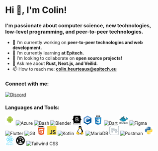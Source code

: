 # Hi 👋, I'm Colin!

### I'm passionate about computer science, new technologies, low-level programming, and peer-to-peer technologies.

- 🔭 I’m currently working on **peer-to-peer technologies and web development.**
- 🌱 I’m currently learning **at Epitech.**
- 👯 I’m looking to collaborate on **open source projects!**
- 💬 Ask me about **Rust, Next.js, and Veilid.**
- 📫 How to reach me: **colin.heurteaux@epitech.eu**

### Connect with me:
<a href="https://discord.gg/@poissonux"><img src="https://raw.githubusercontent.com/rahuldkjain/github-profile-readme-generator/master/src/images/icons/Social/discord.svg" alt="Discord" width="30" height="30"/></a>

### Languages and Tools:
<img src="https://raw.githubusercontent.com/devicons/devicon/master/icons/android/android-original-wordmark.svg" alt="Android" width="30" height="30"/>
<img src="https://www.vectorlogo.zone/logos/microsoft_azure/microsoft_azure-icon.svg" alt="Azure" width="30" height="30"/>
<img src="https://www.vectorlogo.zone/logos/gnu_bash/gnu_bash-icon.svg" alt="Bash" width="30" height="30"/>
<img src="https://download.blender.org/branding/community/blender_community_badge_white.svg" alt="Blender" width="30" height="30"/>
<img src="https://raw.githubusercontent.com/devicons/devicon/master/icons/bootstrap/bootstrap-plain-wordmark.svg" alt="Bootstrap" width="30" height="30"/>
<img src="https://raw.githubusercontent.com/devicons/devicon/master/icons/c/c-original.svg" alt="C" width="30" height="30"/>
<img src="https://raw.githubusercontent.com/devicons/devicon/master/icons/css3/css3-original-wordmark.svg" alt="CSS3" width="30" height="30"/>
<img src="https://www.vectorlogo.zone/logos/dartlang/dartlang-icon.svg" alt="Dart" width="30" height="30"/>
<img src="https://raw.githubusercontent.com/devicons/devicon/master/icons/docker/docker-original-wordmark.svg" alt="Docker" width="30" height="30"/>
<img src="https://www.vectorlogo.zone/logos/figma/figma-icon.svg" alt="Figma" width="30" height="30"/>
<img src="https://www.vectorlogo.zone/logos/flutterio/flutterio-icon.svg" alt="Flutter" width="30" height="30"/>
<img src="https://www.vectorlogo.zone/logos/git-scm/git-scm-icon.svg" alt="Git" width="30" height="30"/>
<img src="https://raw.githubusercontent.com/devicons/devicon/master/icons/html5/html5-original-wordmark.svg" alt="HTML5" width="30" height="30"/>
<img src="https://raw.githubusercontent.com/devicons/devicon/master/icons/javascript/javascript-original.svg" alt="JavaScript" width="30" height="30"/>
<img src="https://www.vectorlogo.zone/logos/kotlinlang/kotlinlang-icon.svg" alt="Kotlin" width="30" height="30"/>
<img src="https://raw.githubusercontent.com/devicons/devicon/master/icons/linux/linux-original.svg" alt="Linux" width="30" height="30"/>
<img src="https://www.vectorlogo.zone/logos/mariadb/mariadb-icon.svg" alt="MariaDB" width="30" height="30"/>
<img src="https://raw.githubusercontent.com/devicons/devicon/master/icons/photoshop/photoshop-line.svg" alt="Photoshop" width="30" height="30"/>
<img src="https://www.vectorlogo.zone/logos/getpostman/getpostman-icon.svg" alt="Postman" width="30" height="30"/>
<img src="https://raw.githubusercontent.com/devicons/devicon/master/icons/python/python-original.svg" alt="Python" width="30" height="30"/>
<img src="https://raw.githubusercontent.com/devicons/devicon/master/icons/react/react-original-wordmark.svg" alt="React" width="30" height="30"/>
<img src="https://raw.githubusercontent.com/devicons/devicon/master/icons/rust/rust-plain.svg" alt="Rust" width="30" height="30"/>
<img src="https://www.vectorlogo.zone/logos/tailwindcss/tailwindcss-icon.svg" alt="Tailwind CSS" width
